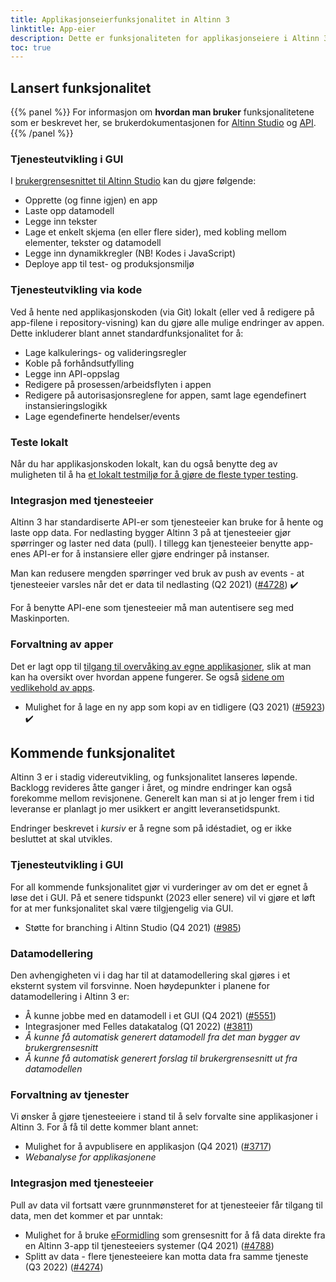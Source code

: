 ```yaml
---
title: Applikasjonseierfunksjonalitet in Altinn 3
linktitle: App-eier
description: Dette er funksjonaliteten for applikasjonseiere i Altinn 3, og noen av de større planene framover.
toc: true
---
```

## Lansert funksjonalitet

{{% panel %}}
For informasjon om **hvordan man bruker** funksjonalitetene som er beskrevet her, se brukerdokumentasjonen for [Altinn Studio](/nb/app/) og [API](/nb/api/).
{{% /panel %}}

### Tjenesteutvikling i GUI

I [brukergrensesnittet til Altinn Studio](https://altinn.studio) kan du gjøre følgende:

- Opprette (og finne igjen) en app
- Laste opp datamodell
- Legge inn tekster
- Lage et enkelt skjema (en eller flere sider), med kobling mellom elementer, tekster og datamodell
- Legge inn dynamikkregler (NB! Kodes i JavaScript)
- Deploye app til test- og produksjonsmiljø

### Tjenesteutvikling via kode

Ved å hente ned applikasjonskoden (via Git) lokalt (eller ved å redigere på app-filene i repository-visning) kan du gjøre alle mulige endringer av appen. Dette inkluderer blant annet standardfunksjonalitet for å:

- Lage kalkulerings- og valideringsregler
- Koble på forhåndsutfylling
- Legge inn API-oppslag
- Redigere på prosessen/arbeidsflyten i appen
- Redigere på autorisasjonsreglene for appen, samt lage egendefinert instansieringslogikk
- Lage egendefinerte hendelser/events

### Teste lokalt

Når du har applikasjonskoden lokalt, kan du også benytte deg av muligheten til å ha [et lokalt testmiljø for å gjøre de fleste typer testing](/nb/app/testing/local/). 

### Integrasjon med tjenesteeier

Altinn 3 har standardiserte API-er som tjenesteeier kan bruke for å hente og laste opp data. For nedlasting bygger Altinn 3 på at tjenesteeier gjør spørringer og laster ned data (pull). I tillegg kan tjenesteeier benytte app-enes API-er for å instansiere eller gjøre endringer på instanser.

Man kan redusere mengden spørringer ved bruk av push av events - at tjenesteeier varsles når det er data til nedlasting (Q2 2021) ([#4728](https://github.com/Altinn/altinn-studio/issues/4728)) :heavy_check_mark:

For å benytte API-ene som tjenesteeier må man autentisere seg med Maskinporten.

### Forvaltning av apper
Det er lagt opp til [tilgang til overvåking av egne applikasjoner](/nb/app/getting-started/access-management/apps/), slik at man kan ha oversikt over hvordan appene fungerer. Se også [sidene om vedlikehold av apps](/nb/app/maintainance/).

- Mulighet for å lage en ny app som kopi av en tidligere (Q3 2021) ([#5923](https://github.com/Altinn/altinn-studio/issues/5923)) :heavy_check_mark:

## Kommende funksjonalitet

Altinn 3 er i stadig videreutvikling, og funksjonalitet lanseres løpende. Backlogg revideres åtte ganger i året, og mindre endringer kan også forekomme mellom revisjonene.
Generelt kan man si at jo lenger frem i tid leveranse er planlagt jo mer usikkert er angitt leveransetidspunkt.

Endringer beskrevet i _kursiv_ er å regne som på idéstadiet, og er ikke besluttet at skal utvikles.

### Tjenesteutvikling i GUI

For all kommende funksjonalitet gjør vi vurderinger av om det er egnet å løse det i GUI. På et senere tidspunkt (2023 eller senere) vil vi gjøre et løft for at mer funksjonalitet skal være tilgjengelig via GUI.

- Støtte for branching i Altinn Studio (Q4 2021) ([#985](https://github.com/Altinn/altinn-studio/issues/985))

### Datamodellering

Den avhengigheten vi i dag har til at datamodellering skal gjøres i et eksternt system vil forsvinne. Noen høydepunkter i planene for datamodellering i Altinn 3 er:

- Å kunne jobbe med en datamodell i et GUI (Q4 2021) ([#5551](https://github.com/Altinn/altinn-studio/issues/5551))
- Integrasjoner med Felles datakatalog (Q1 2022) ([#3811](https://github.com/Altinn/altinn-studio/issues/3811))
- _Å kunne få automatisk generert datamodell fra det man bygger av brukergrensesnitt_
- _Å kunne få automatisk generert forslag til brukergrensesnitt ut fra datamodellen_

### Forvaltning av tjenester

Vi ønsker å gjøre tjenesteeiere i stand til å selv forvalte sine applikasjoner i Altinn 3. For å få til dette kommer blant annet:

- Mulighet for å avpublisere en applikasjon (Q4 2021) ([#3717](https://github.com/Altinn/altinn-studio/issues/3717))
- _Webanalyse for applikasjonene_

### Integrasjon med tjenesteeier

Pull av data vil fortsatt være grunnmønsteret for at tjenesteeier får tilgang til data, men det kommer et par unntak:

- Mulighet for å bruke [eFormidling](https://samarbeid.digdir.no/eformidling/eformidling/20) som grensesnitt for å få data direkte fra en Altinn 3-app til tjenesteeiers systemer (Q4 2021) ([#4788](https://github.com/Altinn/altinn-studio/issues/4788))
- Splitt av data - flere tjenesteeiere kan motta data fra samme tjeneste (Q3 2022) ([#4274](https://github.com/Altinn/altinn-studio/issues/4274))
